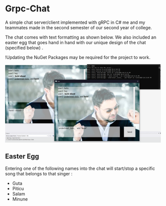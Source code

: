 # Grpc-Chat
 
A simple chat server/client implemented with gRPC in C# me and my teammates made in the second semester of our second year of college.

The chat comes with text formatting as shown below. We also included an easter egg that goes hand in hand with our unique design of the chat (specified below) . 

!Updating the NuGet Packages may be required for the project to work. 


![Image 1](/Preview/1.png)

## Easter Egg

Entering one of the following names into the chat will start/stop a specific song that belongs to that singer :
* Guta
* Piticu
* Salam
* Minune

